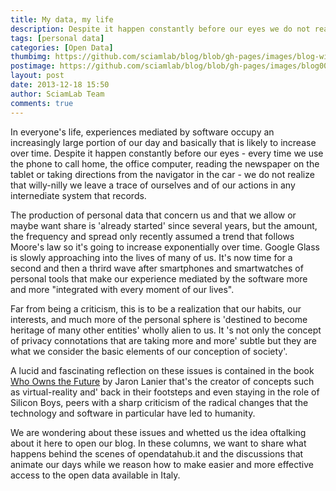 ```yaml
---
title: My data, my life
description: Despite it happen constantly before our eyes we do not realize that willy-nilly we leave a trace of ourselves in any system that records.
tags: [personal data]
categories: [Open Data]
thumbimg: https://github.com/sciamlab/blog/blob/gh-pages/images/blog-widget02.jpg?raw=true
postimage: https://github.com/sciamlab/blog/blob/gh-pages/images/blog00.jpg?raw=true
layout: post
date: 2013-12-18 15:50
author: SciamLab Team
comments: true
---
```


In everyone's life, experiences mediated by software occupy
an increasingly large portion of our day and basically that
is likely to increase over time. Despite it happen constantly
before our eyes - every time we use the phone to call home,
the office computer, reading the newspaper on the tablet or
taking directions from the navigator in the car - we do not
realize that willy-nilly we leave a trace of ourselves and of
our actions in any internediate system that records.

The production of personal data that concern us and that we
allow or maybe want share is 'already started' since
several years, but the amount, the frequency and spread
only recently assumed a trend that follows Moore's law so it's going
to increase exponentially over time. Google Glass is slowly approaching
into the lives of many of us. It's now time for a second and then a thrird
wave after smartphones and smartwatches of personal tools that make
our experience mediated by the software more and more "integrated
with every moment of our lives".

Far from being a criticism, this is to be a realization that our habits,
our interests, and much more of the personal sphere is 'destined to become
heritage of many other entities' wholly alien to us. It 's not
only the concept of privacy connotations that are taking more
and more' subtle but they are what we consider the basic elements
of our conception of society'.

A lucid and fascinating reflection on these issues is contained
in the book [Who Owns the Future](http://www.jaronlanier.com/futurewebresources.html)
by Jaron Lanier that's the creator of
concepts such as virtual-reality and' back in their footsteps and even
staying in the role of Silicon Boys, peers with a sharp criticism of
the radical changes that the technology and software in particular
have led to humanity.

We are wondering about these issues and whetted us the idea of
​​talking about it here to open our blog. In these columns, we want
to share what happens behind the scenes of opendatahub.it and the
discussions that animate our days while we reason how to make easier
and more effective access to the open data available in Italy.
